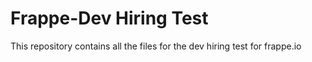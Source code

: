 # Frappe-Dev Hiring Test

This repository contains all the files for the dev hiring test for frappe.io
